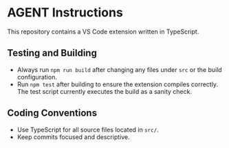# AGENT Instructions

This repository contains a VS Code extension written in TypeScript.

## Testing and Building

- Always run `npm run build` after changing any files under `src` or the build configuration.
- Run `npm test` after building to ensure the extension compiles correctly. The test script currently executes the build as a sanity check.

## Coding Conventions

- Use TypeScript for all source files located in `src/`.
- Keep commits focused and descriptive.

